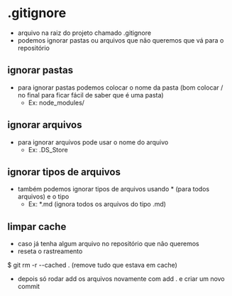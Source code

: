 # .gitignore

* arquivo na raiz do projeto chamado .gitignore
* podemos ignorar pastas ou arquivos que não queremos que vá para o repositório

## ignorar pastas

* para ignorar pastas podemos colocar o nome da pasta (bom colocar / no final para ficar fácil de saber que é uma pasta)
  * Ex: node_modules/

## ignorar arquivos

* para ignorar arquivos pode usar o nome do arquivo
  *  Ex: .DS_Store
  
## ignorar tipos de arquivos

* também podemos ignorar tipos de arquivos usando * (para todos arquivos) e o tipo
  * Ex: *.md (ignora todos os arquivos do tipo .md)

## limpar cache

* caso já tenha algum arquivo no repositório que não queremos
* reseta o rastreamento

$ git rm -r --cached . (remove tudo que estava em cache)

* depois só rodar add os arquivos novamente com add . e criar um novo commit